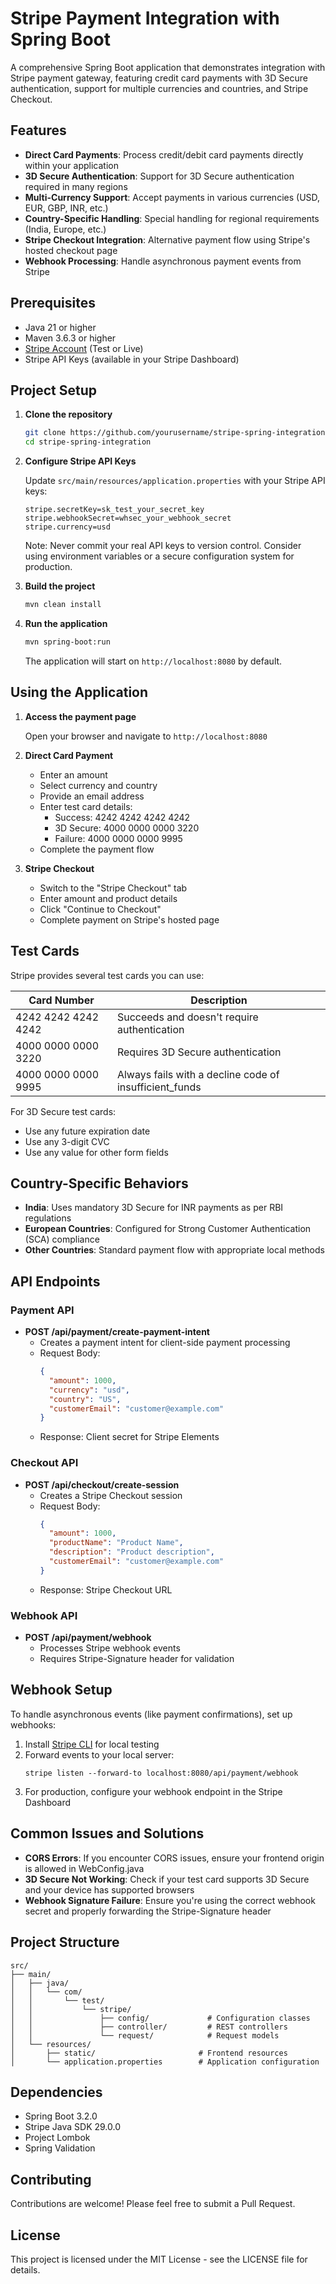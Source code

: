 # Stripe Payment Integration with Spring Boot

A comprehensive Spring Boot application that demonstrates integration with Stripe payment gateway, featuring credit card payments with 3D Secure authentication, support for multiple currencies and countries, and Stripe Checkout.

## Features

- **Direct Card Payments**: Process credit/debit card payments directly within your application
- **3D Secure Authentication**: Support for 3D Secure authentication required in many regions
- **Multi-Currency Support**: Accept payments in various currencies (USD, EUR, GBP, INR, etc.)
- **Country-Specific Handling**: Special handling for regional requirements (India, Europe, etc.)
- **Stripe Checkout Integration**: Alternative payment flow using Stripe's hosted checkout page
- **Webhook Processing**: Handle asynchronous payment events from Stripe

## Prerequisites

- Java 21 or higher
- Maven 3.6.3 or higher
- [Stripe Account](https://dashboard.stripe.com/register) (Test or Live)
- Stripe API Keys (available in your Stripe Dashboard)

## Project Setup

1. **Clone the repository**
   ```bash
   git clone https://github.com/yourusername/stripe-spring-integration.git
   cd stripe-spring-integration
   ```

2. **Configure Stripe API Keys**
   
   Update `src/main/resources/application.properties` with your Stripe API keys:
   ```properties
   stripe.secretKey=sk_test_your_secret_key
   stripe.webhookSecret=whsec_your_webhook_secret
   stripe.currency=usd
   ```
   Note: Never commit your real API keys to version control. Consider using environment variables or a secure configuration system for production.

3. **Build the project**
   ```bash
   mvn clean install
   ```

4. **Run the application**
   ```bash
   mvn spring-boot:run
   ```
   
   The application will start on `http://localhost:8080` by default.

## Using the Application

1. **Access the payment page**
   
   Open your browser and navigate to `http://localhost:8080`

2. **Direct Card Payment**
   - Enter an amount
   - Select currency and country
   - Provide an email address
   - Enter test card details:
     - Success: 4242 4242 4242 4242
     - 3D Secure: 4000 0000 0000 3220
     - Failure: 4000 0000 0000 9995
   - Complete the payment flow

3. **Stripe Checkout**
   - Switch to the "Stripe Checkout" tab
   - Enter amount and product details
   - Click "Continue to Checkout"
   - Complete payment on Stripe's hosted page

## Test Cards

Stripe provides several test cards you can use:

| Card Number | Description |
|-------------|-------------|
| 4242 4242 4242 4242 | Succeeds and doesn't require authentication |
| 4000 0000 0000 3220 | Requires 3D Secure authentication |
| 4000 0000 0000 9995 | Always fails with a decline code of insufficient_funds |

For 3D Secure test cards:
- Use any future expiration date
- Use any 3-digit CVC
- Use any value for other form fields

## Country-Specific Behaviors

- **India**: Uses mandatory 3D Secure for INR payments as per RBI regulations
- **European Countries**: Configured for Strong Customer Authentication (SCA) compliance
- **Other Countries**: Standard payment flow with appropriate local methods

## API Endpoints

### Payment API

- **POST /api/payment/create-payment-intent**
  - Creates a payment intent for client-side payment processing
  - Request Body: 
    ```json
    {
      "amount": 1000,
      "currency": "usd",
      "country": "US",
      "customerEmail": "customer@example.com"
    }
    ```
  - Response: Client secret for Stripe Elements

### Checkout API

- **POST /api/checkout/create-session**
  - Creates a Stripe Checkout session
  - Request Body:
    ```json
    {
      "amount": 1000,
      "productName": "Product Name",
      "description": "Product description",
      "customerEmail": "customer@example.com"
    }
    ```
  - Response: Stripe Checkout URL

### Webhook API

- **POST /api/payment/webhook**
  - Processes Stripe webhook events
  - Requires Stripe-Signature header for validation

## Webhook Setup

To handle asynchronous events (like payment confirmations), set up webhooks:

1. Install [Stripe CLI](https://stripe.com/docs/stripe-cli) for local testing
2. Forward events to your local server:
   ```
   stripe listen --forward-to localhost:8080/api/payment/webhook
   ```
3. For production, configure your webhook endpoint in the Stripe Dashboard

## Common Issues and Solutions

- **CORS Errors**: If you encounter CORS issues, ensure your frontend origin is allowed in WebConfig.java
- **3D Secure Not Working**: Check if your test card supports 3D Secure and your device has supported browsers
- **Webhook Signature Failure**: Ensure you're using the correct webhook secret and properly forwarding the Stripe-Signature header

## Project Structure

```
src/
├── main/
│   ├── java/
│   │   └── com/
│   │       └── test/
│   │           └── stripe/
│   │               ├── config/             # Configuration classes
│   │               ├── controller/         # REST controllers
│   │               └── request/            # Request models
│   └── resources/
│       ├── static/                       # Frontend resources
│       └── application.properties        # Application configuration
```

## Dependencies

- Spring Boot 3.2.0
- Stripe Java SDK 29.0.0
- Project Lombok
- Spring Validation

## Contributing

Contributions are welcome! Please feel free to submit a Pull Request.

## License

This project is licensed under the MIT License - see the LICENSE file for details.